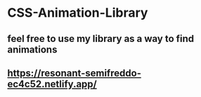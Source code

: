 # CSS-Animation-Library

## feel free to use my library as a way to find animations

## https://resonant-semifreddo-ec4c52.netlify.app/
